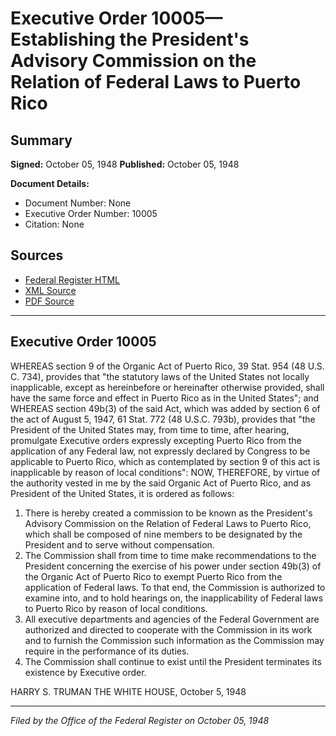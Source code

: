 # Executive Order 10005—Establishing the President's Advisory Commission on the Relation of Federal Laws to Puerto Rico

## Summary

**Signed:** October 05, 1948
**Published:** October 05, 1948

**Document Details:**
- Document Number: None
- Executive Order Number: 10005
- Citation: None

## Sources
- [Federal Register HTML](https://www.presidency.ucsb.edu/documents/executive-order-10005-establishing-the-presidents-advisory-commission-the-relation-federal)
- [XML Source](None)
- [PDF Source](None)

---

## Executive Order 10005

WHEREAS section 9 of the Organic Act of Puerto Rico, 39 Stat. 954 (48 U.S. C. 734), provides that "the statutory laws of the United States not locally inapplicable, except as hereinbefore or hereinafter otherwise provided, shall have the same force and effect in Puerto Rico as in the United States"; and
WHEREAS section 49b(3) of the said Act, which was added by section 6 of the act of August 5, 1947, 61 Stat. 772 (48 U.S.C. 793b), provides that "the President of the United States may, from time to time, after hearing, promulgate Executive orders expressly excepting Puerto Rico from the application of any Federal law, not expressly declared by Congress to be applicable to Puerto Rico, which as contemplated by section 9 of this act is inapplicable by reason of local conditions":
NOW, THEREFORE, by virtue of the authority vested in me by the said Organic Act of Puerto Rico, and as President of the United States, it is ordered as follows:
1. There is hereby created a commission to be known as the President's Advisory Commission on the Relation of Federal Laws to Puerto Rico, which shall be composed of nine members to be designated by the President and to serve without compensation.
2. The Commission shall from time to time make recommendations to the President concerning the exercise of his power under section 49b(3) of the Organic Act of Puerto Rico to exempt Puerto Rico from the application of Federal laws. To that end, the Commission is authorized to examine into, and to hold hearings on, the inapplicability of Federal laws to Puerto Rico by reason of local conditions.
3. All executive departments and agencies of the Federal Government are authorized and directed to cooperate with the Commission in its work and to furnish the Commission such information as the Commission may require in the performance of its duties.
4. The Commission shall continue to exist until the President terminates its existence by Executive order.

HARRY S. TRUMAN
THE WHITE HOUSE,
October 5, 1948

---

*Filed by the Office of the Federal Register on October 05, 1948*
